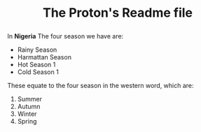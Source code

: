 # <p align=center> The Proton's Readme file</p>

In **Nigeria** The four season we have are:
+ Rainy Season
+ Harmattan Season
+ Hot Season 1
+ Cold Season 1

These equate to the four season in the western word, which are:
1. Summer
2. Autumn
3. Winter
4. Spring

